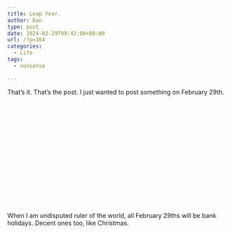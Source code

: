 ```yaml
---
title: Leap Year.
author: Dan
type: post
date: 2024-02-29T09:42:00+00:00
url: /?p=164
categories:
  - Life
tags:
  - nonsense

---
```

That&#8217;s it. That&#8217;s the post. I just wanted to post something on February 29th.



<div class="wp-block-jetpack-gif aligncenter">
  <figure> 
  
  <div class="wp-block-jetpack-gif-wrapper" style="padding-top:56%">
  </div></figure>
</div>



When I am undisputed ruler of the world, all February 29ths will be bank holidays. Decent ones too, like Christmas.